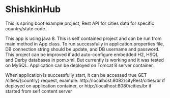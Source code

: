 # ShishkinHub

This is spring boot example project, Rest API for cities data for specific country/state code.

This app is using java 8.
This is self contained project and can be run from main method in App class.
To run successfully in application.properties file, DB connection string should be update, and DB username and password.
This project can be improved if add auto-configure embedded H2, HSQL and Derby databases in pom.xml.
But currently is working and it was tested on MySQL.
Application can be deployed on Tomcat 8 server container.

When application is successfully start, it can be accessed true GET /cities/{country} request, example:
http://localhost:8082/cityRest/cities/br if deployed on application container,
or http://localhost:8080/cities/br if started from self content server
